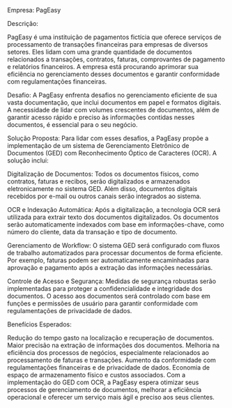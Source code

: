 Empresa: PagEasy

Descrição:

PagEasy é uma instituição de pagamentos fictícia que oferece serviços de processamento de transações financeiras para empresas de diversos setores. Eles lidam com uma grande quantidade de documentos relacionados a transações, contratos, faturas, comprovantes de pagamento e relatórios financeiros. A empresa está procurando aprimorar sua eficiência no gerenciamento desses documentos e garantir conformidade com regulamentações financeiras.

Desafio:
A PagEasy enfrenta desafios no gerenciamento eficiente de sua vasta documentação, que inclui documentos em papel e formatos digitais. A necessidade de lidar com volumes crescentes de documentos, além de garantir acesso rápido e preciso às informações contidas nesses documentos, é essencial para o seu negócio.

Solução Proposta:
Para lidar com esses desafios, a PagEasy propõe a implementação de um sistema de Gerenciamento Eletrônico de Documentos (GED) com Reconhecimento Óptico de Caracteres (OCR). A solução inclui:

Digitalização de Documentos: Todos os documentos físicos, como contratos, faturas e recibos, serão digitalizados e armazenados eletronicamente no sistema GED. Além disso, documentos digitais recebidos por e-mail ou outros canais serão integrados ao sistema.

OCR e Indexação Automática: Após a digitalização, a tecnologia OCR será utilizada para extrair texto dos documentos digitalizados. Os documentos serão automaticamente indexados com base em informações-chave, como número do cliente, data da transação e tipo de documento.

Gerenciamento de Workflow: O sistema GED será configurado com fluxos de trabalho automatizados para processar documentos de forma eficiente. Por exemplo, faturas podem ser automaticamente encaminhadas para aprovação e pagamento após a extração das informações necessárias.

Controle de Acesso e Segurança: Medidas de segurança robustas serão implementadas para proteger a confidencialidade e integridade dos documentos. O acesso aos documentos será controlado com base em funções e permissões de usuário para garantir conformidade com regulamentações de privacidade de dados.

Benefícios Esperados:

Redução do tempo gasto na localização e recuperação de documentos.
Maior precisão na extração de informações dos documentos.
Melhoria na eficiência dos processos de negócios, especialmente relacionados ao processamento de faturas e transações.
Aumento da conformidade com regulamentações financeiras e de privacidade de dados.
Economia de espaço de armazenamento físico e custos associados.
Com a implementação do GED com OCR, a PagEasy espera otimizar seus processos de gerenciamento de documentos, melhorar a eficiência operacional e oferecer um serviço mais ágil e preciso aos seus clientes.
